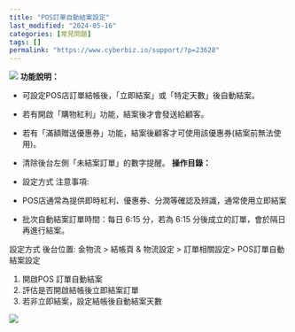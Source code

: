 ```yaml
---
title: "POS訂單自動結案設定"
last_modified: "2024-05-16"
categories: [常見問題]
tags: []
permalink: "https://www.cyberbiz.io/support/?p=23628"
---
```


![](https://www.cyberbiz.io/support/wp-content/uploads/2021/08/企業版.png)
**功能說明：**  

* 可設定POS店訂單結帳後，「立即結案」或「特定天數」後自動結案。
* 若有開啟「購物紅利」功能，結案後才會發送給顧客。
* 若有「滿額贈送優惠券」功能，結案後顧客才可使用該優惠券(結案前無法使用)。
* 清除後台左側「未結案訂單」的數字提醒。
**操作目錄：**

* 設定方式
注意事項:  

* POS店通常為提供即時紅利、優惠券、分潤等確認及辨識，通常使用立即結案
* 批次自動結案訂單時間：每日 6:15 分，若為 6:15 分後成立的訂單，會於隔日再進行結案。

設定方式 後台位置: 金物流 > 結帳頁 & 物流設定 > 訂單相關設定> POS訂單自動結案設定  
1. 開啟POS 訂單自動結案  
2. 評估是否開啟結帳後立即結案訂單  
3. 若非立即結案，設定結帳後自動結案天數  

[![](https://www.cyberbiz.io/support/wp-content/uploads/2021/12/POS訂單自動結案設定.png)](https://www.cyberbiz.io/support/wp-content/uploads/2021/12/POS訂單自動結案設定.png)

